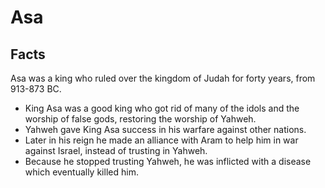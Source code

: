 # Asa

## Facts

Asa was a king who ruled over the kingdom of Judah for forty years, from 913-873 BC.

* King Asa was a good king who got rid of many of the idols and the worship of false gods, restoring the worship of Yahweh.
* Yahweh gave King Asa success in his warfare against other nations.
* Later in his reign he made an alliance with Aram to help him in war against Israel, instead of trusting in Yahweh.
* Because he stopped trusting Yahweh, he was inflicted with a disease which eventually killed him.